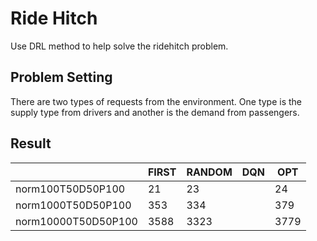 # Ride Hitch
Use DRL method to help solve the ridehitch problem.
## Problem Setting
There are two types of requests from the environment. 
One type is the supply type from drivers and another is the demand from passengers.


## Result
|                     | FIRST | RANDOM | DQN | OPT  |
|---------------------|-------|--------|-----|------|
| norm100T50D50P100   | 21    | 23     |     | 24   |
| norm1000T50D50P100  | 353   | 334    |     | 379  |
| norm10000T50D50P100 | 3588  | 3323   |     | 3779 |

